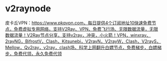 # v2raynode
皮卡丘VPN：https://www.pkqvpn.com，每日提供4个订阅地址10快速免费节点，免费虚拟专用网络，支持V2Ray、VPN、免费飞行场、无限数据流量，无限数据流量！V2Ray节点分享，支持v2ray，冲突，小火箭！VPN，winxray、2rayNG，BifrostV，Clash，Kitsunebi，V2rayN，V2rayW，Clash，V2rayS，Mellow，Qv2ray，v2ray，clash场，科学上网翻升白嫖节点，免费梯步，白嫖梯步，免费代领，永久免费代领
